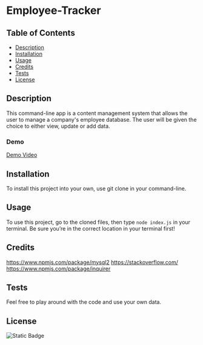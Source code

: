 # Employee-Tracker

## Table of Contents

- [Description](#description)
- [Installation](#installation)
- [Usage](#usage)
- [Credits](#credits)
- [Tests](#tests)
- [License](#license)

## Description

This command-line app is a content management system that allows the user to manage a company's employee database. The user will be given the choice to either view, update or add data.

### Demo

[Demo Video](https://drive.google.com/file/d/1fIZRYxBEzH-1lwewNjt7ccpvi8BL21WZ/view?usp=sharing)

## Installation

To install this project into your own, use git clone in your command-line.

## Usage

To use this project, go to the cloned files, then type `node index.js` in your terminal. Be sure you’re in the correct location in your terminal first!

## Credits

https://www.npmjs.com/package/mysql2
https://stackoverflow.com/
https://www.npmjs.com/package/inquirer

## Tests

Feel free to play around with the code and use your own data.

## License

![Static Badge](https://img.shields.io/badge/MIT-blue)
